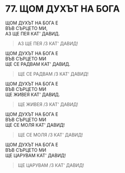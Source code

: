 # 77. ЩОМ ДУХЪТ НА БОГА

ЩОМ ДУХЪТ НА БОГА Е  
ВЪВ СЪРЦЕТО МИ,  
АЗ ЩЕ ПЕЯ КАТ' ДАВИД.  
> АЗ ЩЕ ПЕЯ /3 КАТ' ДАВИД!  
  
ЩОМ ДУХЪТ НА БОГА Е  
ВЪВ СЪРЦЕТО МИ  
ЩЕ СЕ РАДВАМ КАТ' ДАВИД.  
> ЩЕ СЕ РАДВАМ /3 КАТ' ДАВИД!  

ЩОМ ДУХЪТ НА БОГА Е  
ВЪВ СЪРЦЕТО МИ  
ЩЕ ЖИВЕЯ КАТ' ДАВИД.  
> ЩЕ ЖИВЕЯ /3 КАТ' ДАВИД!  

ЩОМ ДУХЪТ НА БОГА Е  
ВЪВ СЪРЦЕТО МИ  
ЩЕ СЕ МОЛЯ КАТ' ДАВИД!  
> ЩЕ СЕ МОЛЯ /3 КАТ' ДАВИД!  
  
ЩОМ ДУХЪТ НА БОГА Е  
ВЪВ СЪРЦЕТО МИ  
ЩЕ ЦАРУВАМ КАТ' ДАВИД!  
> ЩЕ ЦАРУВАМ /3 КАТ' ДАВИД!  
